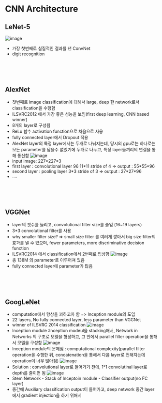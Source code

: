 # CNN Architecture

## LeNet-5
![image](https://user-images.githubusercontent.com/48700102/116843218-3f88f700-ac1a-11eb-87e0-7c9a05a3a941.png)
- 가장 첫번째로 실질적인 결과를 낸 ConvNet
- digit recognition
<br><br><br><br><br>


## AlexNet
- 첫번째로 image classification에 대해서 large, deep 한  network로서 classification을 수행함
- ILSVRC2012 에서 가장 좋은 성능을 보임(first deep learning, CNN based winner)
- 8개의 layer로 구성됨
- ReLu 함수 activation function으로 처음으로 사용
- fully connected layer에서 Dropout 적용
- AlexNet layer의 특정 layer에서는 두개로 나눠지는데, 당시의 gpu로는 하나로는 모든 parameter를 담을수 없었기에 두개로 나누고, 특정 layer들끼리의 연결을 통해 통신함
![image](https://user-images.githubusercontent.com/48700102/116843585-58de7300-ac1b-11eb-9881-2cc453903b9c.png)
- input image: 227\*227\*3
- first layer : convolutional layer 96 11\*11 stride of 4 => output : 55\*55\*96
- second layer : pooling layer 3\*3 stride of 3 => output : 27\*27\*96
- ....
<br><br><br><br><br>


## VGGNet
- layer의 갯수를 늘리고, convolutional filter size를 줄임 (16~19 layers)
- 3*3 convolutional filter를 사용
- why smaller filter size? => small size filter 를 여러개 쌓아서 big size filter의 효과를 낼 수 있으며, fewer parameters, more discriminative decision function
- ILSVRC2014 에서 classification에서 2번째로 입상함
![image](https://user-images.githubusercontent.com/48700102/116844093-000fda00-ac1d-11eb-9623-1a23d61d796b.png)
- 총 138M 의 parameter로 이루어져 있음
- fully connected layer에 parameter가 많음
<br><br><br><br><br>


## GoogLeNet
- computation에서 향상을 꾀하고자 함 => Inception module의 도입
- 22 layers, No fully connected layer, less parameter than VGGNet
- winner of ILSVRC 2014 classification
![image](https://user-images.githubusercontent.com/48700102/116844732-ea031900-ac1e-11eb-9310-e281dda001ba.png)
- Inception module :Inception modeul을 stacking해서, Network in Networks 의 구조로 모델을 형성하고, 그 안에서 parallel filter operation을 통해서 모델을 구성함
![image](https://user-images.githubusercontent.com/48700102/116845046-b8d71880-ac1f-11eb-82a5-6485bc96efe7.png)
- Inception module의 문제점 : computational complexity(parallel filter operation을 수행한 뒤, concatenation을 통해서 다음 layer로 전해지는데 operation이 너무 많아짐)
![image](https://user-images.githubusercontent.com/48700102/116845286-634f3b80-ac20-11eb-95ba-0f4537ffd165.png)
- Solution : convolutional layer로 들어가기 전에, 1*1 convolutinal layer로 depth를 줄이면 됨
![image](https://user-images.githubusercontent.com/48700102/116845524-0738e700-ac21-11eb-93c5-845930ad2eb0.png)
- Stem Network - Stack of Inceptoin module - Classifier output(no FC layer)
- 중간에 Auxiliary classification output이 들어가고, deep network 중간 layer에서 gradient injection을 하기 위해서
<br><br><br><br><br>













